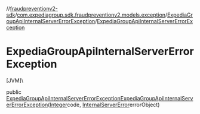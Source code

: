 //[fraudpreventionv2-sdk](../../../index.md)/[com.expediagroup.sdk.fraudpreventionv2.models.exception](../index.md)/[ExpediaGroupApiInternalServerErrorException](index.md)/[ExpediaGroupApiInternalServerErrorException](-expedia-group-api-internal-server-error-exception.md)

# ExpediaGroupApiInternalServerErrorException

[JVM]\

public [ExpediaGroupApiInternalServerErrorException](index.md)[ExpediaGroupApiInternalServerErrorException](-expedia-group-api-internal-server-error-exception.md)([Integer](https://docs.oracle.com/javase/8/docs/api/java/lang/Integer.html)code, [InternalServerError](../../com.expediagroup.sdk.fraudpreventionv2.models/-internal-server-error/index.md)errorObject)
